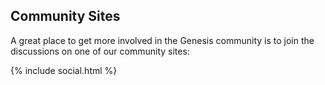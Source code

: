 
<h2>Community Sites</h2>
<p>A great place to get more involved in the Genesis community is to join the discussions on one of our community sites:</p>

{% include social.html %}